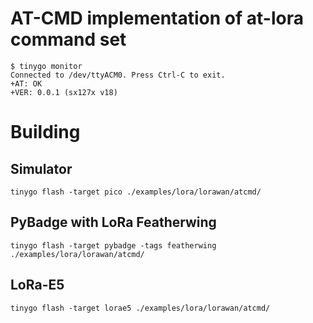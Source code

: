 # AT-CMD implementation of at-lora command set

```
$ tinygo monitor
Connected to /dev/ttyACM0. Press Ctrl-C to exit.
+AT: OK
+VER: 0.0.1 (sx127x v18)
```

# Building

## Simulator

```
tinygo flash -target pico ./examples/lora/lorawan/atcmd/
```

## PyBadge with LoRa Featherwing 

```
tinygo flash -target pybadge -tags featherwing ./examples/lora/lorawan/atcmd/
```

## LoRa-E5 

```
tinygo flash -target lorae5 ./examples/lora/lorawan/atcmd/
```

